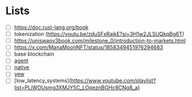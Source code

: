 # Lists

- [ ] https://doc.rust-lang.org/book
- [ ] tokenization (https://youtu.be/zduSFxRajkE?si=3H1w2JLSUQkqBg6T)
- [ ] https://uniswapv3book.com/milestone_0/introduction-to-markets.html
- [ ] https://x.com/ManaMoonNFT/status/1858349451976294683
- [ ] base blockchain
- [ ] [agent](https://github.com/ai16z/eliza)
- [ ] [native](https://www.youtube.com/watch?v=0-S5a0eXPoc)
- [ ] [yew](https://yew.rs/docs/getting-started/build-a-sample-app)
- [ ] [low_latency_systems](https://www.youtube.com/playlist?list=PLiWOUsmg3XMJY5C_LOqeznBGHc8CNg8_a}
